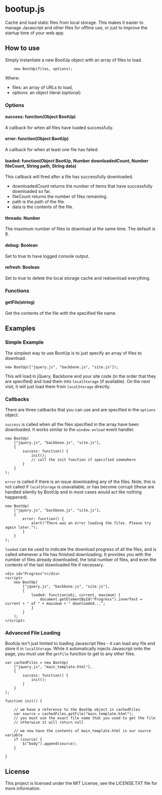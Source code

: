 # bootup.js

Cache and load static files from local storage. This makes it easier to manage Javascript and other files for offline use, or just to improve the startup time of your web app.

## How to use

Simply instantiate a new BootUp object with an array of files to load.

        new BootUp(files, options);

Where:

* files: an array of URLs to load,
* options: an object literal (optional)

### Options

#### success: function(Object BootUp)
A callback for when all files have loaded successfully.

#### error: function(Object BootUp)
A callback for when at least one file has failed. 

#### loaded: function(Object BootUp, Number downloadedCount, Number fileCount, String path, String data)
This callback will fired after a file has successfully downloaded.
* downloadedCount returns the number of items that have successfully downloaded so far.
* fileCount returns the number of files remaining.
* path is the path of the file.
* data is the contents of the file.

#### threads: Number
The maximum number of files to download at the same time. The default is 8.

#### debug: Boolean
Set to true to have logged console output.

#### refresh: Boolean
Set to true to delete the local storage cache and redownload everything.

### Functions

#### getFile(string)
Get the contents of the file with the specified file name.

## Examples

### Simple Example

The simplest way to use BootUp is to just specify an array of files to download.

	new BootUp(["jquery.js", "backbone.js", "site.js"]);

This will load in jQuery, Backbone and your site code (in the order that they are specified) and load them into `localStorage` (if available). On the next visit, it will just load them from `localStorage` directly.

### Callbacks

There are three callbacks that you can use and are specified in the `options` object.

`success` is called when all the files specified in the array have been downloaded. It works similar to the `window.onload` event handler.

	new BootUp(
		["jquery.js", "backbone.js", "site.js"],
		{
			success: function() {
				init();
				// call the init function if specified somewhere
			}
		}
	);

`error` is called if there is an issue downloading any of the files. Note, this is not called if `localStorage` is unavailable, or has become corrupt (these are handled silently by BootUp and in most cases would act like nothing happened).

	new BootUp(
		["jquery.js", "backbone.js", "site.js"],
		{
			error: function() {
				alert("There was an error loading the files. Please try again later.");
			}
		}
	);

`loaded` can be used to indicate the download progress of all the files, and is called whenever a file has finished downloading. It provides you with the number of files already downloaded, the total number of files, and even the contents of the last downloaded file if necessary.

	<div id="Progress"></div>
	<script>
		new BootUp(
			["jquery.js", "backbone.js", "site.js"],
			{
				loaded: function(obj, current, maximum) {
					document.getElementById("Progress").innerText = current + " of " + maximum + " downloaded...";
				}
			}
		);
	</script>

### Advanced File Loading

BootUp isn't just limited to loading Javascript files - it can load any file and store it in `localStorage`. While it automatically injects Javascript onto the page, you must use the `getFile` function to get to any other files.

	var cachedFiles = new BootUp(
		["jquery.js", "main_template.html"],
		{
			success: function() {
				init();
			}
		}
	);

	function init() {

		// we have a reference to the BootUp object in cachedFiles
		var source = cachedFiles.getFile("main_template.html");
		// you must use the exact file name that you used to get the file
		// otherwise it will return null

		// we now have the contents of main_template.html in our source variable
		if (source) {
			$("body").append(source);
		}

	}

## License
This project is licensed under the MIT License, see the LICENSE.TXT file for more information.
